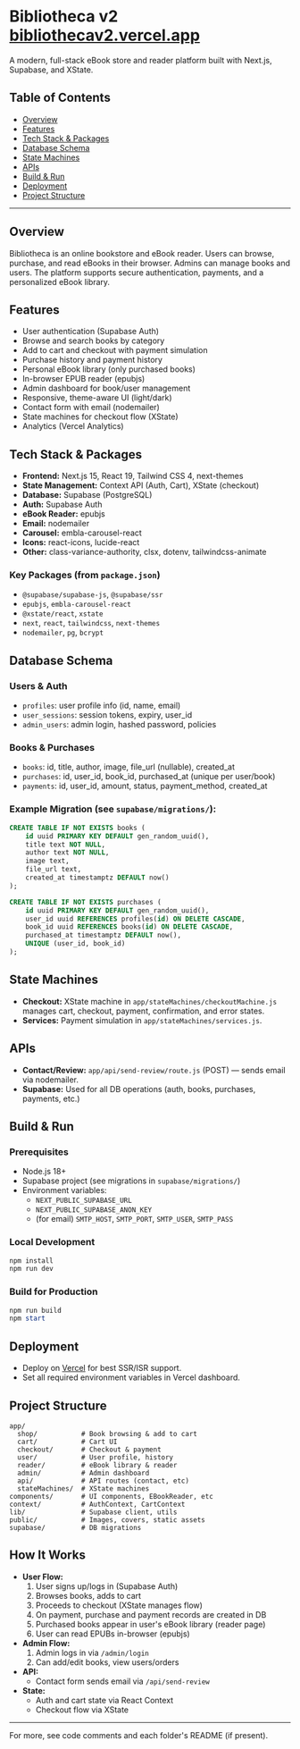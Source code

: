 # Bibliotheca v2 [bibliothecav2.vercel.app](https://bibliothecav2.vercel.app)

A modern, full-stack eBook store and reader platform built with Next.js, Supabase, and XState.

## Table of Contents

- [Overview](#overview)
- [Features](#features)
- [Tech Stack &amp; Packages](#tech-stack--packages)
- [Database Schema](#database-schema)
- [State Machines](#state-machines)
- [APIs](#apis)
- [Build &amp; Run](#build--run)
- [Deployment](#deployment)
- [Project Structure](#project-structure)

---

## Overview

Bibliotheca is an online bookstore and eBook reader. Users can browse, purchase, and read eBooks in their browser. Admins can manage books and users. The platform supports secure authentication, payments, and a personalized eBook library.

## Features

- User authentication (Supabase Auth)
- Browse and search books by category
- Add to cart and checkout with payment simulation
- Purchase history and payment history
- Personal eBook library (only purchased books)
- In-browser EPUB reader (epubjs)
- Admin dashboard for book/user management
- Responsive, theme-aware UI (light/dark)
- Contact form with email (nodemailer)
- State machines for checkout flow (XState)
- Analytics (Vercel Analytics)

## Tech Stack & Packages

- **Frontend:** Next.js 15, React 19, Tailwind CSS 4, next-themes
- **State Management:** Context API (Auth, Cart), XState (checkout)
- **Database:** Supabase (PostgreSQL)
- **Auth:** Supabase Auth
- **eBook Reader:** epubjs
- **Email:** nodemailer
- **Carousel:** embla-carousel-react
- **Icons:** react-icons, lucide-react
- **Other:** class-variance-authority, clsx, dotenv, tailwindcss-animate

### Key Packages (from `package.json`)

- `@supabase/supabase-js`, `@supabase/ssr`
- `epubjs`, `embla-carousel-react`
- `@xstate/react`, `xstate`
- `next`, `react`, `tailwindcss`, `next-themes`
- `nodemailer`, `pg`, `bcrypt`

## Database Schema

### Users & Auth

- `profiles`: user profile info (id, name, email)
- `user_sessions`: session tokens, expiry, user_id
- `admin_users`: admin login, hashed password, policies

### Books & Purchases

- `books`: id, title, author, image, file_url (nullable), created_at
- `purchases`: id, user_id, book_id, purchased_at (unique per user/book)
- `payments`: id, user_id, amount, status, payment_method, created_at

### Example Migration (see `supabase/migrations/`):

```sql
CREATE TABLE IF NOT EXISTS books (
    id uuid PRIMARY KEY DEFAULT gen_random_uuid(),
    title text NOT NULL,
    author text NOT NULL,
    image text,
    file_url text,
    created_at timestamptz DEFAULT now()
);

CREATE TABLE IF NOT EXISTS purchases (
    id uuid PRIMARY KEY DEFAULT gen_random_uuid(),
    user_id uuid REFERENCES profiles(id) ON DELETE CASCADE,
    book_id uuid REFERENCES books(id) ON DELETE CASCADE,
    purchased_at timestamptz DEFAULT now(),
    UNIQUE (user_id, book_id)
);
```

## State Machines

- **Checkout:** XState machine in `app/stateMachines/checkoutMachine.js` manages cart, checkout, payment, confirmation, and error states.
- **Services:** Payment simulation in `app/stateMachines/services.js`.

## APIs

- **Contact/Review:** `app/api/send-review/route.js` (POST) — sends email via nodemailer.
- **Supabase:** Used for all DB operations (auth, books, purchases, payments, etc.)

## Build & Run

### Prerequisites

- Node.js 18+
- Supabase project (see migrations in `supabase/migrations/`)
- Environment variables:
  - `NEXT_PUBLIC_SUPABASE_URL`
  - `NEXT_PUBLIC_SUPABASE_ANON_KEY`
  - (for email) `SMTP_HOST`, `SMTP_PORT`, `SMTP_USER`, `SMTP_PASS`

### Local Development

```powershell
npm install
npm run dev
```

### Build for Production

```powershell
npm run build
npm start
```

## Deployment

- Deploy on [Vercel](https://vercel.com/) for best SSR/ISR support.
- Set all required environment variables in Vercel dashboard.

## Project Structure

```
app/
  shop/           # Book browsing & add to cart
  cart/           # Cart UI
  checkout/       # Checkout & payment
  user/           # User profile, history
  reader/         # eBook library & reader
  admin/          # Admin dashboard
  api/            # API routes (contact, etc)
  stateMachines/  # XState machines
components/       # UI components, EBookReader, etc
context/          # AuthContext, CartContext
lib/              # Supabase client, utils
public/           # Images, covers, static assets
supabase/         # DB migrations
```

## How It Works

- **User Flow:**
  1. User signs up/logs in (Supabase Auth)
  2. Browses books, adds to cart
  3. Proceeds to checkout (XState manages flow)
  4. On payment, purchase and payment records are created in DB
  5. Purchased books appear in user's eBook library (reader page)
  6. User can read EPUBs in-browser (epubjs)
- **Admin Flow:**
  1. Admin logs in via `/admin/login`
  2. Can add/edit books, view users/orders
- **API:**
  - Contact form sends email via `/api/send-review`
- **State:**
  - Auth and cart state via React Context
  - Checkout flow via XState

---

For more, see code comments and each folder's README (if present).

